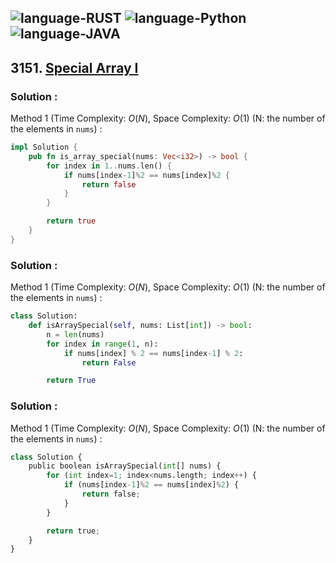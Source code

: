 ![language-RUST](https://img.shields.io/badge/RUST-8d4004?style=for-the-badge&logo=RUST)
![language-Python](https://img.shields.io/badge/Python-ffd43b?style=for-the-badge&logo=PYTHON)
![language-JAVA](https://img.shields.io/badge/Java-ED8B00?style=for-the-badge&logo=openjdk)
---

## 3151. [Special Array I](https://leetcode.com/problems/special-array-i)

### Solution :

Method 1 (Time Complexity: $O(N)$, Space Complexity: $O(1)$ (N: the number of the elements in `nums`) :
```rust
impl Solution {
    pub fn is_array_special(nums: Vec<i32>) -> bool {
        for index in 1..nums.len() {
            if nums[index-1]%2 == nums[index]%2 {
                return false
            }
        }

        return true
    }
}
```

### Solution :

Method 1 (Time Complexity: $O(N)$, Space Complexity: $O(1)$ (N: the number of the elements in `nums`) :
```python
class Solution:
    def isArraySpecial(self, nums: List[int]) -> bool:
        n = len(nums)
        for index in range(1, n):
            if nums[index] % 2 == nums[index-1] % 2:
                return False

        return True
```

### Solution :

Method 1 (Time Complexity: $O(N)$, Space Complexity: $O(1)$ (N: the number of the elements in `nums`) :
```python
class Solution {
    public boolean isArraySpecial(int[] nums) {
        for (int index=1; index<nums.length; index++) {
            if (nums[index-1]%2 == nums[index]%2) {
                return false;
            }
        }

        return true;
    }
}
```
